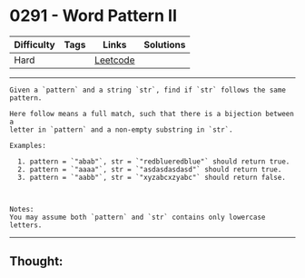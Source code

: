 # 0291 - Word Pattern II

Difficulty  | Tags | Links | Solutions
----------- | ---- | ----- | -----
Hard |  | [Leetcode](https://leetcode.com/problems/word-pattern-ii/description/) |


-----------

```
Given a `pattern` and a string `str`, find if `str` follows the same pattern.

Here follow means a full match, such that there is a bijection between a
letter in `pattern` and a non-empty substring in `str`.

Examples:

  1. pattern = `"abab"`, str = `"redblueredblue"` should return true.
  2. pattern = `"aaaa"`, str = `"asdasdasdasd"` should return true.
  3. pattern = `"aabb"`, str = `"xyzabcxzyabc"` should return false.



Notes:
You may assume both `pattern` and `str` contains only lowercase letters.
```

-----------

## Thought:
